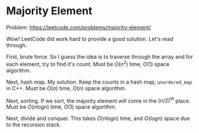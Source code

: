 # Majority Element

Problem: https://leetcode.com/problems/majority-element/

Wow! LeetCode did work hard to provide a good solution. Let's read through.

First, brute force. So I guess the idea is to traverse through the array and for each element, try to find it's count. Must be $O(n^2)$ time, $O(1)$ space algorithm.

Next, hash map. My solution. Keep the counts in a hash map, `unordered_map` in C++. Must be $O(n)$ time, $O(n)$ space algorithm.

Next, sorting. If we sort, the majority element will come in the ${(n/2)}^{th}$ place. Must be $O(nlogn)$ time, $O(1)$ space algorithm.

Next, divide and conquer. This takes $O(nlogn)$ time, and $O(logn)$ space due to the recursion stack.